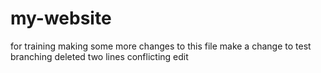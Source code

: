 # my-website
for training
making some more changes to this file
make a change to test branching
deleted two lines
conflicting edit
